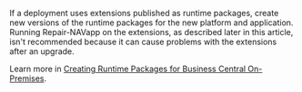 If a deployment uses extensions published as runtime packages, create new versions of the runtime packages for the new platform and application. Running Repair-NAVapp on the extensions, as described later in this article, isn't recommended because it can cause problems with the extensions after an upgrade.
 
Learn more in [Creating Runtime Packages for Business Central On-Premises](../devenv-creating-runtime-packages.md).  

